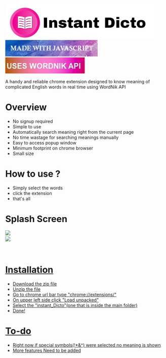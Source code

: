 <img src="Images/HeadName.jpg"></img></br>
<img src="Images/javascript.jpg"></img>
<img src="Images/api.jpg"></img></br>

A handy and reliable chrome extension designed to know meaning of complicated English words in real time using WordNik API
<br>

# Overview <br>

- No signup required 
- Simple to use
- Automatically search meaning right from the current page
- No time wastage for searching meanings manually
- Easy to access popup window
- Minimum footprint on chrome browser
- Small size 

# How to use ?

- Simply select the words 
- click the extension 
- that's all <br>


# Splash Screen <br>
 <a href="http://www.giphy.com/gifs/uADZjVZmj2KyMtsSjf"><img src="https://media.giphy.com/media/uADZjVZmj2KyMtsSjf/giphy.gif" />
 <br>
  <a href="https://giphy.com/gifs/6whs0TEXgETvMfo5Iv"><img src="https://media.giphy.com/media/6whs0TEXgETvMfo5Iv/giphy.gif" />
 
<br>

# Installation <br>
 - Download the zip file
 - Unzip the file
 - Go to chrome url bar type "chrome://extensions/"
 - On upper left side click "Load unpacked"
 - Select the "instant_Dicto"(one that is inside the main folder)
 - Done!
 
 # To-do <br>
 - Right now if special symbols(!*&^) were selected no meaning is shown 
 - More features Need to be added
 
